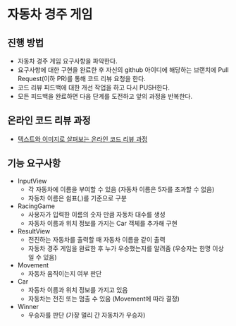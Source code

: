 # 자동차 경주 게임
## 진행 방법
* 자동차 경주 게임 요구사항을 파악한다.
* 요구사항에 대한 구현을 완료한 후 자신의 github 아이디에 해당하는 브랜치에 Pull Request(이하 PR)를 통해 코드 리뷰 요청을 한다.
* 코드 리뷰 피드백에 대한 개선 작업을 하고 다시 PUSH한다.
* 모든 피드백을 완료하면 다음 단계를 도전하고 앞의 과정을 반복한다.

## 온라인 코드 리뷰 과정
* [텍스트와 이미지로 살펴보는 온라인 코드 리뷰 과정](https://github.com/next-step/nextstep-docs/tree/master/codereview)

## 기능 요구사항
- InputView
  - 각 자동차에 이름을 부여할 수 있음 (자동차 이름은 5자를 초과할 수 없음)
  - 자동차 이름은 쉼표(,)를 기준으로 구분
- RacingGame
  - 사용자가 입력한 이름의 숫자 만큼 자동차 대수를 생성 
  - 자동차 이름과 위치 정보를 가지는 Car 객체를 추가해 구현
- ResultView
  - 전진하는 자동차를 출력할 때 자동차 이름을 같이 출력
  - 자동차 경주 게임을 완료한 후 누가 우승했는지를 알려줌 (우승자는 한명 이상일 수 있음)
- Movement
  - 자동차 움직이는지 여부 판단
- Car
  - 자동차 이름과 위치 정보를 가지고 있음
  - 자동차는 전진 또는 멈출 수 있음 (Movement에 따라 결정)
- Winner
  - 우승자를 판단 (가장 멀리 간 자동차가 우승자)

